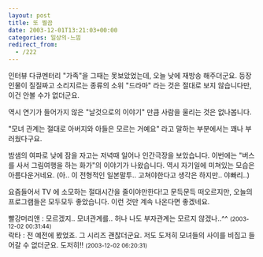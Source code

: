 ```yaml
---
layout: post
title: 또 찔끔
date: 2003-12-01T13:21:03+00:00
categories: 일상의-느낌
redirect_from:
  - /222
---
```


인터뷰 다큐멘터리 "가족"을 그때는 못보았었는데, 오늘 낮에 재방송 해주더군요. 등장인물이 질질짜고 소리지르는 종류의 소위 "드라마" 라는 것은 절대로 보지 않습니다만, 이건 안볼 수가 없더군요.

역시 연기가 들어가지 않은 "날것으로의 이야기" 만큼 사람을 울리는 것은 없나봅니다.

"모녀 관계는 절대로 아버지와 아들은 모르는 거예요" 라고 말하는 부분에서는 꽤나 부러웠다구요.

밤샘의 여파로 낮에 잠을 자고는 저녁때 일어나 인간극장을 보았습니다. 이번에는 "버스를 사서 그림여행을 하는 화가"의 이야기가 나왔습니다. 역시 자기일에 미쳐있는 모습은 아름다운거네요. (아.. 이 전형적인 일본말투.. 고쳐야한다고 생각은 하지만.. 야빠리..)

요즘들어서 TV 에 소모하는 절대시간을 줄이야만한다!고 문득문득 떠오르지만, 오늘의 프로그램들은 모두모두 좋았습니다. 이런 것만 계속 나온다면 좋겠네요.
<div id=comments>
<div class=comment>
<!--- cmt:482 --->
<!--- mail: --->
<!--- parent:0 --->
빨강머리앤 : 
모르겠지..
모녀관계를..
허나 나도 부자관계는 모르지 않겠나..^^
 <small>(2003-12-02 00:31:44)</small>
</div>
<div class=comment>
<!--- cmt:483 --->
<!--- mail: --->
<!--- parent:0 --->
락타 : 
전 예전에 봤었죠. 그 시리즈 괜찮더군요.
저도 도저히 모녀들의 사이를 비집고 들어갈 수 없더군요. 도저히!!
 <small>(2003-12-02 06:20:31)</small>
</div>
</div>
